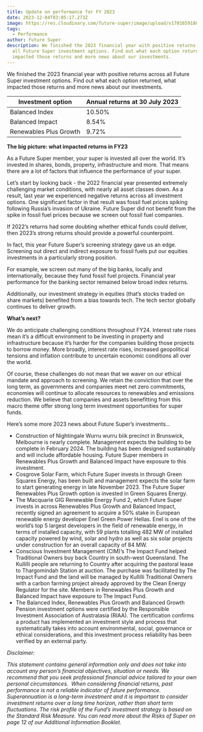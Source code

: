 ```yaml
---
title: Update on performance for FY 2023
date: 2023-12-04T03:05:17.273Z
image: https://res.cloudinary.com/future-super/image/upload/v1701659188/american-public-power-association--TwF1STzFz8-unsplash.jpg
tags:
  - Performance
author: Future Super
description: We finished the 2023 financial year with positive returns across
  all Future Super investment options. Find out what each option returned, what
  impacted those returns and more news about our investments.
---
```

We finished the 2023 financial year with positive returns across all Future Super investment options. Find out what each option returned, what impacted those returns and more news about our investments. 

| **Investment option**  | **Annual returns at 30 July 2023** |
| ---------------------- | ---------------------------------- |
| Balanced Index         | 10.50%                             |
| Balanced Impact        | 8.54%                              |
| Renewables Plus Growth | 9.72%                              |

**The big picture: what impacted returns in FY23**

As a Future Super member, your super is invested all over the world. It’s invested in shares, bonds, property, infrastructure and more. That means there are a lot of factors that influence the performance of your super. 

Let’s start by looking back - the 2022 financial year presented extremely challenging market conditions, with nearly all asset classes down. As a result, last year we experienced negative returns across all investment options. One significant factor in that result was fossil fuel prices spiking following Russia’s invasion of Ukraine. Future Super did not benefit from the spike in fossil fuel prices because we screen out fossil fuel companies. 

If 2022’s returns had some doubting whether ethical funds could deliver, then 2023’s strong returns should provide a powerful counterpoint. 

In fact, this year Future Super’s screening strategy gave us an edge. Screening out direct and indirect exposure to fossil fuels put our equities investments in a particularly strong position. 

For example, we screen out many of the big banks, locally and internationally, because they fund fossil fuel projects. Financial year performance for the banking sector remained below broad index returns.

Additionally, our investment strategy in equities (that’s stocks traded on share markets) benefited from a bias towards tech. The tech sector globally continues to deliver growth. 

**What’s next?** 

We do anticipate challenging conditions throughout FY24. Interest rate rises mean it’s a difficult environment to be investing in property and infrastructure because it’s harder for the companies building those projects to borrow money. More broadly, interest rate rises, increased geopolitical tensions and inflation contribute to uncertain economic conditions all over the world. 

Of course, these challenges do not mean that we waver on our ethical mandate and approach to screening. We retain the conviction that over the long term, as governments and companies meet net zero commitments, economies will continue to allocate resources to renewables and emissions reduction. We believe that companies and assets benefitting from this macro theme offer strong long term investment opportunities for super funds.

Here’s some more 2023 news about Future Super’s investments…

* Construction of Nightingale Wurru wurru biik precinct in Brunswick, Melbourne is nearly complete. Management expects the building to be complete in February 2024. The building has been designed sustainably and will include affordable housing. Future Super members in Renewables Plus Growth and Balanced Impact have exposure to this investment. 
* Cosgrove Solar Farm, which Future Super invests in through Green Squares Energy, has been built and management expects the solar farm to start generating energy in late November 2023. The Future Super Renewables Plus Growth option is invested in Green Squares Energy. 
* The Macquarie GIG Renewable Energy Fund 2, which Future Super invests in across Renewables Plus Growth and Balanced Impact, recently signed an agreement to acquire a 50% stake in European renewable energy developer Enel Green Power Hellas. Enel is one of the world’s top 5 largest developers in the field of renewable energy, in terms of installed capacity, with 59 plants totalling 482 MW of installed capacity powered by wind, solar and hydro as well as six solar projects under construction for an overall capacity of 84 MW.
* Conscious Investment Management (CIM)’s The Impact Fund helped Traditional Owners buy back Country in south-west Queensland. The Kullilli people are returning to Country after acquiring the pastoral lease to Thargomindah Station at auction. The purchase was facilitated by The Impact Fund and the land will be managed by Kullilli Traditional Owners with a carbon farming project already approved by the Clean Energy Regulator for the site. Members in Renewables Plus Growth and Balanced Impact have exposure to The Impact Fund. 
* The Balanced Index, Renewables Plus Growth and Balanced Growth Pension investment options were certified by the Responsible Investment Association of Australasia (RIAA). The certification confirms a product has implemented an investment style and process that systematically takes into account environmental, social, governance or ethical considerations, and this investment process reliability has been verified by an external party. 

*Disclaimer:*

*This statement contains general information only and does not take into account any person’s financial objectives, situation or needs. We recommend that you seek professional financial advice tailored to your own personal circumstances.  When considering financial returns, past performance is not a reliable indicator of future performance. Superannuation is a long-term investment and it is important to consider investment returns over a long time horizon, rather than short term fluctuations. The risk profile of the Fund’s investment strategy is based on the Standard Risk Measure. You can read more about the Risks of Super on page 12 of our Additional Information Booklet.*